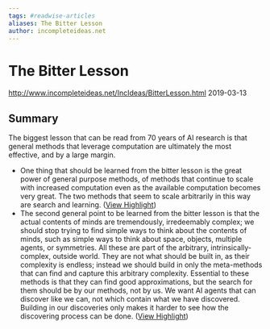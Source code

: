 ```yaml
---
tags: #readwise-articles
aliases: The Bitter Lesson
author: incompleteideas.net
---
```

# The Bitter Lesson

http://www.incompleteideas.net/IncIdeas/BitterLesson.html
2019-03-13
## Summary
The biggest lesson that can be read from 70 years of AI research is that general methods that leverage computation are ultimately the most effective, and by a large margin.

- One thing that should be learned from the bitter lesson is the great power of general purpose methods, of methods that continue to scale with increased computation even as the available computation becomes very great. The two methods that seem to scale arbitrarily in this way are search and learning. ([View Highlight](https://read.readwise.io/read/01h44z6ffmc3mhrxc6s2eyr44y))
- The second general point to be learned from the bitter lesson is that the actual contents of minds are tremendously, irredeemably complex; we should stop trying to find simple ways to think about the contents of minds, such as simple ways to think about space, objects, multiple agents, or symmetries. All these are part of the arbitrary, intrinsically-complex, outside world. They are not what should be built in, as their complexity is endless; instead we should build in only the meta-methods that can find and capture this arbitrary complexity. Essential to these methods is that they can find good approximations, but the search for them should be by our methods, not by us. We want AI agents that can discover like we can, not which contain what we have discovered. Building in our discoveries only makes it harder to see how the discovering process can be done. ([View Highlight](https://read.readwise.io/read/01h44z7q308a9pzdk42spayw9j))
